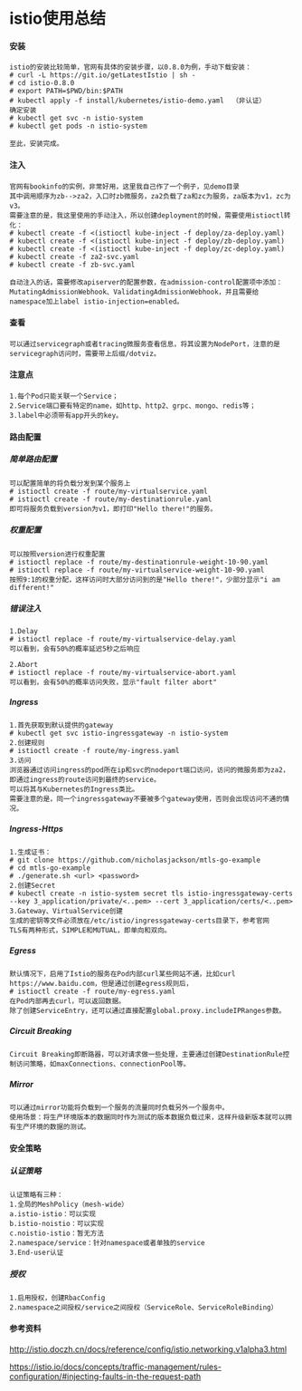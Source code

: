 # istio使用总结

#### 安装

```
istio的安装比较简单，官网有具体的安装步骤，以0.8.0为例，手动下载安装：
# curl -L https://git.io/getLatestIstio | sh -
# cd istio-0.8.0
# export PATH=$PWD/bin:$PATH
# kubectl apply -f install/kubernetes/istio-demo.yaml  （非认证）
确定安装
# kubectl get svc -n istio-system
# kubectl get pods -n istio-system

至此，安装完成。
```

#### 注入

```
官网有bookinfo的实例，非常好用，这里我自己作了一个例子，见demo目录
其中调用顺序为zb-->za2，入口时zb微服务，za2负载了za和zc为服务，za版本为v1，zc为v3。
需要注意的是，我这里使用的手动注入，所以创建deployment的时候，需要使用istioctl转化：
# kubectl create -f <(istioctl kube-inject -f deploy/za-deploy.yaml)
# kubectl create -f <(istioctl kube-inject -f deploy/zb-deploy.yaml)
# kubectl create -f <(istioctl kube-inject -f deploy/zc-deploy.yaml)
# kubectl create -f za2-svc.yaml
# kubectl create -f zb-svc.yaml

自动注入的话，需要修改apiserver的配置参数，在admission-control配置项中添加：MutatingAdmissionWebhook、ValidatingAdmissionWebhook，并且需要给namespace加上label istio-injection=enabled。
```

#### 查看

```
可以通过servicegraph或者tracing微服务查看信息，将其设置为NodePort，注意的是servicegraph访问时，需要带上后缀/dotviz。
```

#### 注意点

```
1.每个Pod只能关联一个Service；
2.Service端口要有特定的name，如http、http2、grpc、mongo、redis等；
3.label中必须带有app开头的key。
```

#### 路由配置

##### 简单路由配置

```
可以配置简单的将负载分发到某个服务上
# istioctl create -f route/my-virtualservice.yaml
# istioctl create -f route/my-destinationrule.yaml
即可将服务负载到version为v1，即打印"Hello there!"的服务。
```

##### 权重配置

```
可以按照version进行权重配置
# istioctl replace -f route/my-destinationrule-weight-10-90.yaml
# istioctl replace -f route/my-virtualservice-weight-10-90.yaml
按照9:1的权重分配，这样访问时大部分访问到的是"Hello there!"，少部分显示"i am different!"
```

##### 错误注入

```
1.Delay
# istioctl replace -f route/my-virtualservice-delay.yaml
可以看到，会有50%的概率延迟5秒之后响应

2.Abort
# istioctl replace -f route/my-virtualservice-abort.yaml
可以看到，会有50%的概率访问失败，显示"fault filter abort"
```

##### Ingress

```
1.首先获取到默认提供的gateway
# kubectl get svc istio-ingressgateway -n istio-system
2.创建规则
# istioctl create -f route/my-ingress.yaml
3.访问
浏览器通过访问ingress的pod所在ip和svc的nodeport端口访问，访问的微服务即为za2，即通过ingress的route访问到最终的service。
可以将其与Kubernetes的Ingress类比。
需要注意的是，同一个ingressgateway不要被多个gateway使用，否则会出现访问不通的情况。
```

##### Ingress-Https

```
1.生成证书：
# git clone https://github.com/nicholasjackson/mtls-go-example
# cd mtls-go-example
# ./generate.sh <url> <password>
2.创建Secret
# kubectl create -n istio-system secret tls istio-ingressgateway-certs --key 3_application/private/<..pem> --cert 3_application/certs/<..pem>
3.Gateway、VirtualService创建
生成的密钥等文件必须放在/etc/istio/ingressgateway-certs目录下，参考官网
TLS有两种形式，SIMPLE和MUTUAL，即单向和双向。
```

##### Egress

```
默认情况下，启用了Istio的服务在Pod内部curl某些网站不通，比如curl https://www.baidu.com，但是通过创建egress规则后，
# istioctl create -f route/my-egress.yaml
在Pod内部再去curl，可以返回数据。
除了创建ServiceEntry，还可以通过直接配置global.proxy.includeIPRanges参数。
```

##### Circuit Breaking

```
Circuit Breaking即断路器，可以对请求做一些处理，主要通过创建DestinationRule控制访问策略，如maxConnections、connectionPool等。
```

##### Mirror

```
可以通过mirror功能将负载到一个服务的流量同时负载另外一个服务中。
使用场景：将生产环境版本的数据同时作为测试的版本数据负载过来，这样升级新版本就可以拥有生产环境的数据的测试。
```

#### 安全策略

##### 认证策略

```
认证策略有三种：
1.全局的MeshPolicy（mesh-wide）
a.istio-istio：可以实现
b.istio-noistio：可以实现
c.noistio-istio：暂无方法
2.namespace/service：针对namespace或者单独的service
3.End-user认证
```

##### 授权

```
1.启用授权，创建RbacConfig
2.namespace之间授权/service之间授权（ServiceRole、ServiceRoleBinding）
```

#### 参考资料

http://istio.doczh.cn/docs/reference/config/istio.networking.v1alpha3.html

https://istio.io/docs/concepts/traffic-management/rules-configuration/#injecting-faults-in-the-request-path